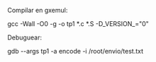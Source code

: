 Compilar en gxemul:

gcc -Wall -O0 -g -o tp1 *.c *.S -D_VERSION_=\"0\"

Debuguear:

gdb --args tp1 -a encode -i /root/envio/test.txt
